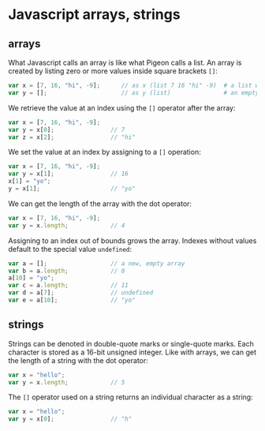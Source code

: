 # Javascript arrays, strings

## arrays

What Javascript calls an array is like what Pigeon calls a list. An array is created by listing zero or more values inside square brackets `[]`:

```javascript
var x = [7, 16, "hi", -9];      // as x (list 7 16 "hi" -9)  # a list with 4 values
var y = [];                     // as y (list)               # an empty list
```

We retrieve the value at an index using the `[]` operator after the array:

```javascript 
var x = [7, 16, "hi", -9];
var y = x[0];                // 7
var z = x[2];                // "hi"
```

We set the value at an index by assigning to a `[]` operation:

```javascript
var x = [7, 16, "hi", -9];
var y = x[1];                // 16
x[1] = "yo";
y = x[1];                    // "yo"
```

We can get the length of the array with the dot operator:

```javascript
var x = [7, 16, "hi", -9];
var y = x.length;            // 4
```

Assigning to an index out of bounds grows the array. Indexes without values default to the special value `undefined`:

```javascript
var a = [];                  // a new, empty array
var b = a.length;            // 0
a[10] = "yo";
var c = a.length;            // 11
var d = a[7];                // undefined
var e = a[10];               // "yo"
```

## strings

Strings can be denoted in double-quote marks or single-quote marks. Each character is stored as a 16-bit unsigned integer. Like with arrays, we can get the length of a string with the dot operator:

```javascript
var x = "hello";       
var y = x.length;            // 5
```

The `[]` operator used on a string returns an individual character as a string:

```javascript
var x = "hello";
var y = x[0];                // "h"
```